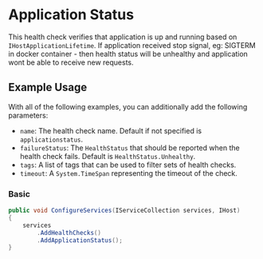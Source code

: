 # Application Status

This health check verifies that application is up and running based on `IHostApplicationLifetime`. If application received stop signal, eg: SIGTERM in docker container - then health status will be unhealthy and application wont be able to receive new requests.


## Example Usage

With all of the following examples, you can additionally add the following parameters:

- `name`: The health check name. Default if not specified is `applicationstatus`.
- `failureStatus`: The `HealthStatus` that should be reported when the health check fails. Default is `HealthStatus.Unhealthy`.
- `tags`: A list of tags that can be used to filter sets of health checks.
- `timeout`: A `System.TimeSpan` representing the timeout of the check.

### Basic

```csharp
public void ConfigureServices(IServiceCollection services, IHost)
{
    services
        .AddHealthChecks()
        .AddApplicationStatus();
}
```
